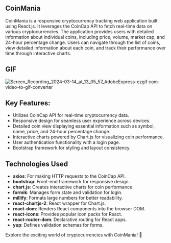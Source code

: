 ## CoinMania

CoinMania is a responsive cryptocurrency tracking web application built using React.js. It leverages the CoinCap API to fetch real-time data on various cryptocurrencies. The application provides users with detailed information about individual coins, including price, volume, market cap, and 24-hour percentage change. Users can navigate through the list of coins, view detailed information about each coin, and track their performance over time through interactive charts.

## GIF

![Screen_Recording_2024-03-14_at_13_05_57_AdobeExpress-ezgif com-video-to-gif-converter](https://github.com/tubayapa/Coin-Project-MVC-Yup/assets/147662888/55aa2b10-9c0f-42c0-a444-fcefe066a8f0)


## Key Features:
- Utilizes CoinCap API for real-time cryptocurrency data.
- Responsive design for seamless user experience across devices.
- Detailed coin view displaying essential information such as symbol, name, price, and 24-hour percentage change.
- Interactive charts powered by Chart.js for visualizing coin performance.
- User authentication functionality with a login page.
- Bootstrap framework for styling and layout consistency.


## Technologies Used

- **axios**: For making HTTP requests to the CoinCap API.
- **bootstrap**: Front-end framework for responsive design.
- **chart.js**: Creates interactive charts for coin performance.
- **formik**: Manages form state and validation for login.
- **millify**: Formats large numbers for better readability.
- **react-chartjs-2**: React wrapper for Chart.js.
- **react-dom**: Renders React components into the browser DOM.
- **react-icons**: Provides popular icon packs for React.
- **react-router-dom**: Declarative routing for React apps.
- **yup**: Defines validation schemas for forms.

Explore the exciting world of cryptocurrencies with CoinMania! 🚀
